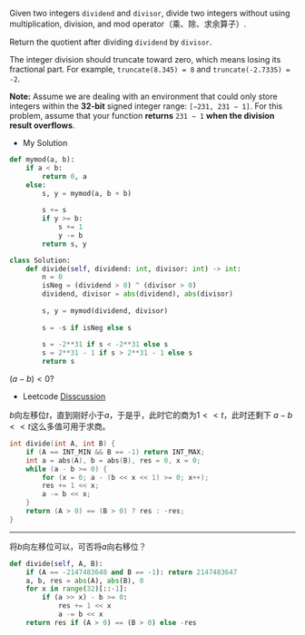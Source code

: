 Given two integers `dividend` and `divisor`, divide two integers without using multiplication, division, and mod operator（乘、除、求余算子）.

Return the quotient after dividing `dividend` by `divisor`.

The integer division should truncate toward zero, which means losing its fractional part. For example, `truncate(8.345) = 8` and `truncate(-2.7335) = -2`.

**Note:** Assume we are dealing with an environment that could only store integers within the **32-bit** signed integer range: `[−231, 231 − 1]`. For this problem, assume that your function **returns** `231 − 1` **when the division result overflows**.

* My Solution
```python
def mymod(a, b):
    if a < b:
        return 0, a
    else:
        s, y = mymod(a, b + b)
        
        s += s
        if y >= b:
            s += 1
            y -= b
        return s, y

class Solution:
    def divide(self, dividend: int, divisor: int) -> int:
        n = 0 
        isNeg = (dividend > 0) ^ (divisor > 0)
        dividend, divisor = abs(dividend), abs(divisor)
        
        s, y = mymod(dividend, divisor)
        
        s = -s if isNeg else s
        
        s = -2**31 if s < -2**31 else s
        s = 2**31 - 1 if s > 2**31 - 1 else s
        return s
```

$(a-b) < 0 ​$?


* Leetcode [Disscussion](https://leetcode.com/problems/divide-two-integers/discuss/142849/C%2B%2BJavaPython-Should-Not-Use-%22long%22-Int)

$b$向左移位$t$，直到刚好小于$a$，于是乎，此时它的商为$1<<t$，此时还剩下 $a - b<<t​$ 这么多值可用于求商。

```c++
int divide(int A, int B) {
    if (A == INT_MIN && B == -1) return INT_MAX;
    int a = abs(A), b = abs(B), res = 0, x = 0;
    while (a - b >= 0) {
        for (x = 0; a - (b << x << 1) >= 0; x++);
        res += 1 << x;
        a -= b << x;
    }
    return (A > 0) == (B > 0) ? res : -res;
}
```



---

将$b$向左移位可以，可否将$a$向右移位？

```python
def divide(self, A, B):
    if (A == -2147483648 and B == -1): return 2147483647
    a, b, res = abs(A), abs(B), 0
    for x in range(32)[::-1]:
        if (a >> x) - b >= 0:
            res += 1 << x
            a -= b << x
    return res if (A > 0) == (B > 0) else -res
```

